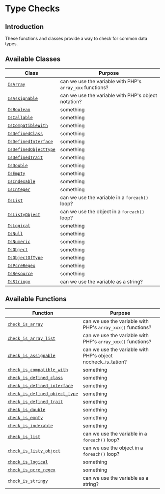 # Type Checks

## Introduction

These functions and classes provide a way to check for common data types.

## Available Classes

Class | Purpose
---------|--------
[`IsArray`](IsArray.class.html) | can we use the variable with PHP's `array_xxx` functions?
[`IsAssignable`](IsAssignable.class.html) | can we use the variable with PHP's object notation?
[`IsBoolean`](IsBoolean.class.html) | something
[`IsCallable`](IsCallable.class.html) | something
[`IsCompatibleWith`](IsCompatibleWith.class.html) | something
[`IsDefinedClass`](IsDefinedClass.class.html) | something
[`IsDefinedInterface`](IsDefinedInterface.class.html) | something
[`IsDefinedObjectType`](IsDefinedObjectType.class.html) | something
[`IsDefinedTrait`](IsDefinedTrait.class.html) | something
[`IsDouble`](IsDouble.class.html) | something
[`IsEmpty`](IsEmpty.class.html) | something
[`IsIndexable`](IsIndexable.class.html) | something
[`IsInteger`](IsInteger.class.html) | something
[`IsList`](IsList.class.html) | can we use the variable in a `foreach()` loop?
[`IsListyObject`](IsListyObject.class.html) | can we use the object in a `foreach()` loop?
[`IsLogical`](IsLogical.class.html) | something
[`IsNull`](IsNull.class.html) | something
[`IsNumeric`](IsNumeric.class.html) | something
[`IsObject`](IsObject.class.html) | something
[`IsObjectOfType`](IsObjectOfType.class.html) | something
[`IsPcreRegex`](IsPcreRegex.class.html) | something
[`IsResource`](IsResource.class.html) | something
[`IsStringy`](IsStringy.class.html) | can we use the variable as a string?

## Available Functions

Function | Purpose
---------|--------
[`check_is_array`](check_is_array.class.html) | can we use the variable with PHP's `array_xxx()` functions?
[`check_is_array_list`](check_is_array_list.class.html) | can we use the variable with PHP's `array_xxx()` functions?
[`check_is_assignable`](IsAssignable.class.html) | can we use the variable with PHP's object nocheck_is_tation?
[`check_is_compatible_with`](check_is_compatible_with.class.html) | something
[`check_is_defined_class`](check_is_defined_class.class.html) | something
[`check_is_defined_interface`](check_is_defined_interface.class.html) | something
[`check_is_defined_object_type`](check_is_defined_object_type.class.html) | something
[`check_is_defined_trait`](check_is_defined_trait.class.html) | something
[`check_is_double`](check_is_double.class.html) | something
[`check_is_empty`](check_is_empty.class.html) | something
[`check_is_indexable`](check_is_indexable.class.html) | something
[`check_is_list`](check_is_list.class.html) | can we use the variable in a `foreach()` loop?
[`check_is_listy_object`](check_is_listy_object.class.html) | can we use the object in a `foreach()` loop?
[`check_is_logical`](check_is_logical.class.html) | something
[`check_is_pcre_regex`](check_is_pcre_regex.class.html) | something
[`check_is_stringy`](IsStringy.class.html) | can we use the variable as a string?
